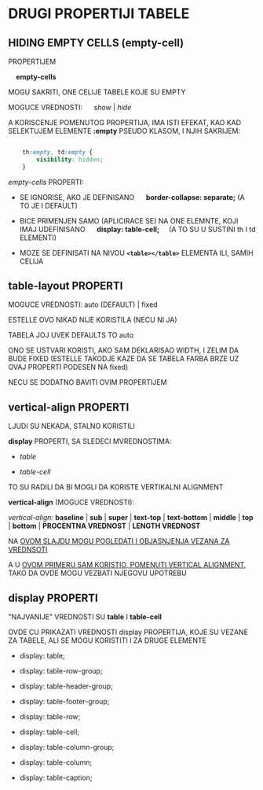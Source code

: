 # DRUGI PROPERTIJI TABELE

## HIDING EMPTY CELLS (empty-cell)

PROPERTIJEM

&nbsp;&nbsp;&nbsp;&nbsp;**empty-cells**

MOGU SAKRITI, ONE CELIJE TABELE KOJE SU EMPTY

MOGUCE VREDNOSTI: &nbsp;&nbsp;&nbsp;&nbsp; *show* | *hide*

A KORISCENJE POMENUTOG PROPERTIJA, IMA ISTI EFEKAT, KAO KAD SELEKTUJEM ELEMENTE **:empty** PSEUDO KLASOM, I NJIH SAKRIJEM:

```CSS

    th:empty, td:empty {
        visibility: hidden;
    }

```

*empty-cells* PROPERTI:

- SE IGNORISE, AKO JE DEFINISANO &nbsp;&nbsp;&nbsp;&nbsp; **border-collapse: separate;** (A TO JE I DEFAULT)

- BICE PRIMENJEN SAMO (APLICIRACE SE) NA ONE ELEMNTE, KOJI IMAJ UDEFINISANO &nbsp;&nbsp;&nbsp;&nbsp; **display: table-cell;** &nbsp;&nbsp;&nbsp;&nbsp;(A TO SU U SUSTINI th I td ELEMENTI)

- MOZE SE DEFINISATI NA NIVOU **`<table></table>`** ELEMENTA ILI, SAMIH CELIJA

## table-layout PROPERTI

MOGUCE VREDNOSTI: auto (DEFAULT) | fixed

ESTELLE OVO NIKAD NIJE KORISTILA (NECU NI JA)

TABELA JOJ UVEK DEFAULTS TO auto

ONO SE USTVARI KORISTI, AKO SAM DEKLARISAO WIDTH, I ZELIM DA BUDE FIXED (ESTELLE TAKODJE KAZE DA SE TABELA FARBA BRZE UZ OVAJ PROPERTI PODESEN NA fixed)

NECU SE DODATNO BAVITI OVIM PROPERTIJEM

## vertical-align PROPERTI

LJUDI SU NEKADA, STALNO KORISTILI

**display** PROPERTI, SA SLEDECI MVREDNOSTIMA:

- *table*

- *table-cell*

TO SU RADILI DA BI MOGLI DA KORISTE VERTIKALNI ALIGNMENT

**vertical-align** (MOGUCE VREDNOSTI):

*vertical-align:* **baseline** | **sub** | **super** | **text-top** | **text-bottom** | **middle** | **top** | **bottom** | **PROCENTNA VREDNOST** | **LENGTH VREDNOST**

NA [OVOM SLAJDU MOGU POGLEDATI I OBJASNJENJA VEZANA ZA VREDNSOTI](https://estelle.github.io/cssmastery/tables/#slide18)

A U [OVOM PRIMERU SAM KORISTIO, POMENUTI VERTICAL ALIGNMENT](./border_example.html), TAKO DA OVDE MOGU VEZBATI NJEGOVU UPOTREBU

## display PROPERTI 

"NAJVANIJE" VREDNOSTI SU **table** I **table-cell**

OVDE CU PRIKAZATI VREDNOSTI display PROPERTIJA, KOJE SU VEZANE ZA TABELE, ALI SE MOGU KORISTITI I ZA DRUGE ELEMENTE

- display: table;

- display: table-row-group;

- display: table-header-group;

- display: table-footer-group;

- display: table-row;

- display: table-cell;

- display: table-column-group;

- display: table-column;

- display: table-caption;
